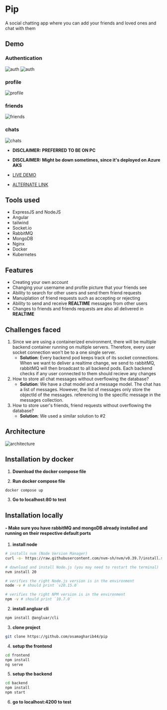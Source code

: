 # Pip

A social chatting app where you can add your friends and loved ones and chat with them

## Demo

### Authentication
![auth](./demo_images/signin.png)
![auth](./demo_images/signup.png)

### profile
![profile](./demo_images/profile.png)

### friends
![friends](./demo_images/friends.png)

### chats
![chats](./demo_images/chats.png)

- **DISCLAIMER: PREFERRED TO BE ON PC**
- **DISCLAIMER: Might be down sometimes, since it's deployed on Azure AKS**

- [LIVE DEMO](https://pip-app.xyz)
- [ALTERNATE LINK](http://172.213.196.241)


## Tools used

-   ExpressJS and NodeJS
-   Angular
-   tailwind
-   Socket.io
-   RabbitMQ
-   MongoDB
-   Nginx
-   Docker
-   Kubernetes

## Features

-   Creating your own account
-   Changing your username and profile picture that your friends see
-   Ability to search for other users and send them friend requests
-   Manuiplation of friend requests such as accepting or rejecting
-   Ability to send and receive **REALTIME** messages from other users
-   Changes to friends and friends requests are also all delivered in **REALTIME**

## Challenges faced 
1. Since we are using a containerized environment, there will be multiple backend container running on multiple servers. Therefore, every user socket connection won't be to a one single server.
    - **Solution**: Every backend pod keeps track of its socket connections. When we want to deliver a realtime change, we send to rabbitMQ, rabbitMQ will then broadcast to all backend pods. Each backend checks if any user connected to them should recieve any changes
2. How to store all chat messages without overflowing the database?
    - **Solution**: We have a chat model and a message model. The chat has a list of messages. However, the list of messages only store the objectId of the messages. referencing to the specific message in the messages collection.
3. How to store user's friends, friend requests without overflowing the database?
    - **Solution**: We used a similar solution to #2

## Architecture
![architecture](./architecture.jpg)


## Installation by docker

1.   **Download the docker compose file**

2.  **Run docker compose file**

```bash
docker compose up
```

3. **Go to localhost:80 to test**

## Installation locally

#### - Make sure you have rabbitMQ and mongoDB already installed and running on their respective default ports

1.   **install node**

```bash
# installs nvm (Node Version Manager)
curl -o- https://raw.githubusercontent.com/nvm-sh/nvm/v0.39.7/install.sh | bash

# download and install Node.js (you may need to restart the terminal)
nvm install 20

# verifies the right Node.js version is in the environment
node -v # should print `v20.15.0`

# verifies the right NPM version is in the environment
npm -v # should print `10.7.0`
```

2.   **install angluar cli**

```bash
npm install @angluar/cli
```

3.   **clone project**

```bash
git clone https://github.com/osamagharib44/pip
```

4.   **setup the frontend**

```bash
cd frontend
npm install
ng serve
```

5.   **setup the backend**

```bash
cd backend
npm install
npm start
```

6. **go to localhost:4200 to test**

